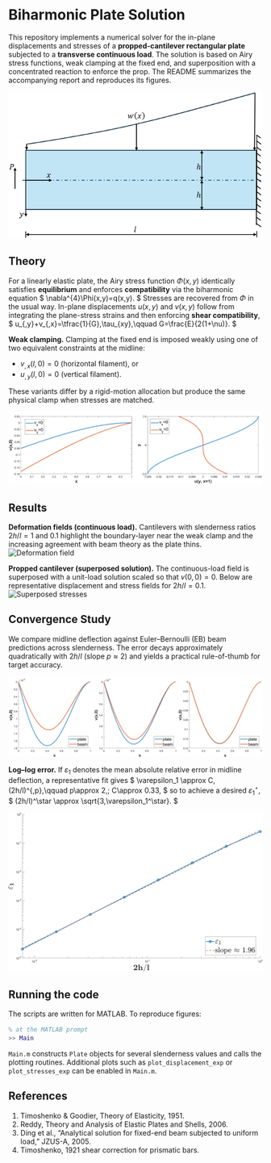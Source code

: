 # Biharmonic Plate Solution

This repository implements a numerical solver for the in-plane displacements and stresses of a **propped-cantilever rectangular plate** subjected to a **transverse continuous load**. The solution is based on Airy stress functions, weak clamping at the fixed end, and superposition with a concentrated reaction to enforce the prop. The README summarizes the accompanying report and reproduces its figures.

![Problem Formulation](Figures/Problem_Formulation.png)

## Theory

For a linearly elastic plate, the Airy stress function $\Phi(x,y)$ identically satisfies **equilibrium** and enforces **compatibility** via the biharmonic equation
$ \nabla^{4}\Phi(x,y)=q(x,y). $
Stresses are recovered from $\Phi$ in the usual way. In-plane displacements $u(x,y)$ and $v(x,y)$ follow from integrating the plane-stress strains and then enforcing **shear compatibility**,
$ u_{,y}+v_{,x}=\tfrac{1}{G}\,\tau_{xy},\qquad G=\frac{E}{2(1+\nu)}. $

**Weak clamping.** Clamping at the fixed end is imposed weakly using one of two equivalent constraints at the midline:
- $v_{,x}(l,0)=0$ (horizontal filament), or
- $u_{,y}(l,0)=0$ (vertical filament).

These variants differ by a rigid-motion allocation but produce the same physical clamp when stresses are matched.

![Clamping](Figures/clamping_conditions.png)

## Results

**Deformation fields (continuous load).** Cantilevers with slenderness ratios $2h/l=1$ and $0.1$ highlight the boundary-layer near the weak clamp and the increasing agreement with beam theory as the plate thins.
![Deformation field](Figures/cont_deformation.png)

**Propped cantilever (superposed solution).** The continuous-load field is superposed with a unit-load solution scaled so that $v(0,0)=0$. Below are representative displacement and stress fields for $2h/l=0.1$.
![Superposed stresses](Figures/stress-superpose.png)

## Convergence Study

We compare midline deflection against Euler–Bernoulli (EB) beam predictions across slenderness. The error decays approximately quadratically with $2h/l$ (slope $p\approx 2$) and yields a practical rule-of-thumb for target accuracy.

![Slenderness Ratios](Figures/convergence.png)

**Log–log error.** If $\varepsilon_1$ denotes the mean absolute relative error in midline deflection, a representative fit gives
$ \varepsilon_1 \approx C\,(2h/l)^{\,p},\qquad p\approx 2,\; C\approx 0.33, $
so to achieve a desired $\varepsilon_1^\star$,
$ (2h/l)^\star \approx \sqrt{3\,\varepsilon_1^\star}. $

![Convergence log](Figures/convergence_log.png)

## Running the code

The scripts are written for MATLAB. To reproduce figures:

```matlab
% at the MATLAB prompt
>> Main


```

`Main.m` constructs `Plate` objects for several slenderness values and calls the plotting routines.  Additional plots such as `plot_displacement_exp` or `plot_stresses_exp` can be enabled in `Main.m`.

## References

1. Timoshenko & Goodier, Theory of Elasticity, 1951.
2. Reddy, Theory and Analysis of Elastic Plates and Shells, 2006.
3. Ding et al., “Analytical solution for fixed-end beam subjected to uniform load,” JZUS-A, 2005.
4. Timoshenko, 1921 shear correction for prismatic bars.
